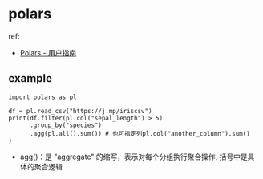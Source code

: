 # polars
ref:
- [Polars - 用户指南](https://pola-rs.github.io/polars-book-cn/user-guide/index.html)

## example
```py3
import polars as pl

df = pl.read_csv("https://j.mp/iriscsv")
print(df.filter(pl.col("sepal_length") > 5)
      .group_by("species")
      .agg(pl.all().sum()) # 也可指定列pl.col("another_column").sum()
)
```

- agg()：是 "aggregate" 的缩写，表示对每个分组执行聚合操作, 括号中是具体的聚合逻辑